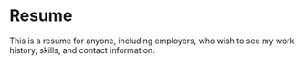# Resume
This is a resume for anyone, including employers, who wish to see my work history, skills, and contact information.
